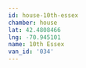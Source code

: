 ```yaml
---
id: house-10th-essex
chamber: house
lat: 42.4808466
lng: -70.945101
name: 10th Essex
van_id: '034'
---
```

